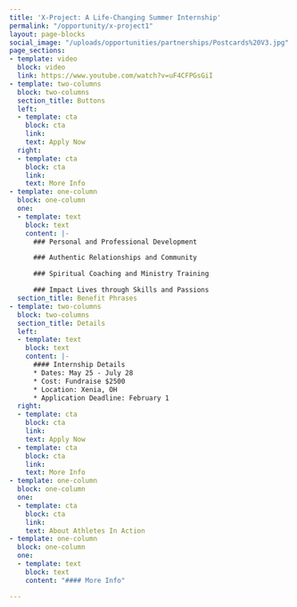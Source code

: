 ```yaml
---
title: 'X-Project: A Life-Changing Summer Internship'
permalink: "/opportunity/x-project1"
layout: page-blocks
social_image: "/uploads/opportunities/partnerships/Postcards%20V3.jpg"
page_sections:
- template: video
  block: video
  link: https://www.youtube.com/watch?v=uF4CFPGsGiI
- template: two-columns
  block: two-columns
  section_title: Buttons
  left:
  - template: cta
    block: cta
    link: 
    text: Apply Now
  right:
  - template: cta
    block: cta
    link: 
    text: More Info
- template: one-column
  block: one-column
  one:
  - template: text
    block: text
    content: |-
      ### Personal and Professional Development

      ### Authentic Relationships and Community

      ### Spiritual Coaching and Ministry Training

      ### Impact Lives through Skills and Passions
  section_title: Benefit Phrases
- template: two-columns
  block: two-columns
  section_title: Details
  left:
  - template: text
    block: text
    content: |-
      #### Internship Details
      * Dates: May 25 - July 28
      * Cost: Fundraise $2500
      * Location: Xenia, OH
      * Application Deadline: February 1
  right:
  - template: cta
    block: cta
    link: 
    text: Apply Now
  - template: cta
    block: cta
    link: 
    text: More Info
- template: one-column
  block: one-column
  one:
  - template: cta
    block: cta
    link: 
    text: About Athletes In Action
- template: one-column
  block: one-column
  one:
  - template: text
    block: text
    content: "#### More Info"

---
```

